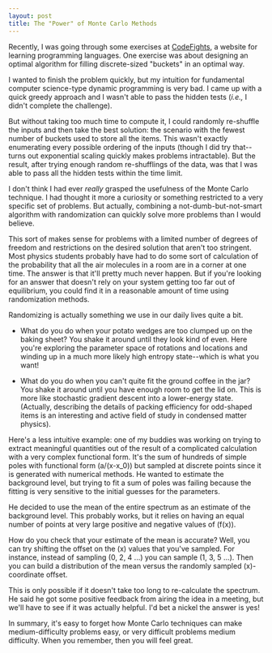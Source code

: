 ```yaml
---
layout: post
title: The "Power" of Monte Carlo Methods
---
```


Recently, I was going through some exercises at [CodeFights](http://www.codefights.com), a website for learning programming languages. One exercise was about designing an optimal algorithm for filling discrete-sized "buckets" in an optimal way.

I wanted to finish the problem quickly, but my intuition for fundamental computer science-type dynamic programming is very bad. I came up with a quick greedy approach and I wasn't able to pass the hidden tests (_i.e.,_ I didn't complete the challenge).

But without taking too much time to compute it, I could randomly re-shuffle the inputs and then take the best solution: the scenario with the fewest number of buckets used to store all the items. This wasn't exactly enumerating every possible ordering of the inputs (though I did try that--turns out exponential scaling quickly makes problems intractable). But the result, after trying enough random re-shufflings of the data, was that I was able to pass all the hidden tests within the time limit.

I don't think I had ever _really_ grasped the usefulness of the Monte Carlo technique. I had thought it more a curiosity or something restricted to a very specific set of problems. But actually, combining a not-dumb-but-not-smart algorithm with randomization can quickly solve more problems than I would believe.

This sort of makes sense for problems with a limited number of degrees of freedom and restrictions on the desired solution that aren't too stringent. Most physics students probably have had to do some sort of calculation of the probability that all the air molecules in a room are in a corner at one time. The answer is that it'll pretty much never happen. But if you're looking for an answer that doesn't rely on your system getting too far out of equilibrium, you could find it in a reasonable amount of time using randomization methods.

Randomizing is actually something we use in our daily lives quite a bit.

- What do you do when your potato wedges are too clumped up on the baking sheet? You shake it around until they look kind of even. Here you're exploring the parameter space of rotations and locations and winding up in a much more likely high entropy state--which is what you want!

- What do you do when you can't quite fit the ground coffee in the jar? You shake it around until you have enough room to get the lid on. This is more like stochastic gradient descent into a lower-energy state. (Actually, describing the details of packing efficiency for odd-shaped items is an interesting and active field of study in condensed matter physics). 

Here's a less intuitive example: one of my buddies was working on trying to extract meaningful quantities out of the result of a complicated calculation with a very complex functional form. It's the sum of hundreds of simple poles with functional form \(a/(x-x_0)\) but sampled at discrete points since it is generated with numerical methods. He wanted to estimate the background level, but trying to fit a sum of poles was failing because the fitting is very sensitive to the initial guesses for the parameters. 

He decided to use the mean of the entire spectrum as an estimate of the background level. This probably works, but it relies on having an equal number of points at very large positive and negative values of \(f(x)\). 

How do you check that your estimate of the mean is accurate? Well, you can try shifting the offset on the \(x\) values that you've sampled. For instance, instead of sampling \(0, 2, 4 ...\) you can sample \(1, 3, 5 ...\). Then you can build a distribution of the mean versus the randomly sampled \(x\)-coordinate offset. 

This is only possible if it doesn't take too long to re-calculate the spectrum. He said he got some positive feedback from airing the idea in a meeting, but we'll have to see if it was actually helpful. I'd bet a nickel the answer is yes!

In summary, it's easy to forget how Monte Carlo techniques can make medium-difficulty problems easy, or very difficult problems medium difficulty. When you remember, then you will feel great.
